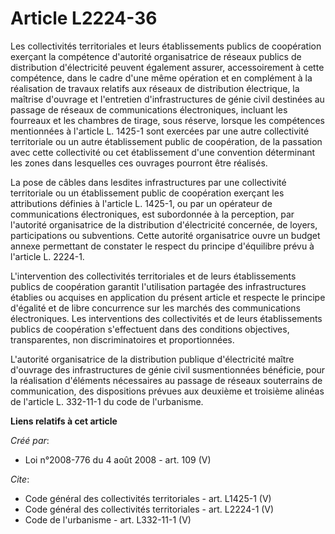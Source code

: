 # Article L2224-36

Les collectivités territoriales et leurs établissements publics de coopération exerçant la compétence d'autorité
organisatrice de réseaux publics de distribution d'électricité peuvent également assurer, accessoirement à cette compétence,
dans le cadre d'une même opération et en complément à la réalisation de travaux relatifs aux réseaux de distribution
électrique, la maîtrise d'ouvrage et l'entretien d'infrastructures de génie civil destinées au passage de réseaux de
communications électroniques, incluant les fourreaux et les chambres de tirage, sous réserve, lorsque les compétences
mentionnées à l'article L. 1425-1 sont exercées par une autre collectivité territoriale ou un autre établissement public de
coopération, de la passation avec cette collectivité ou cet établissement d'une convention déterminant les zones dans
lesquelles ces ouvrages pourront être réalisés. 

La pose de câbles dans lesdites infrastructures par une collectivité territoriale ou un établissement public de coopération
exerçant les attributions définies à l'article L. 1425-1, ou par un opérateur de communications électroniques, est
subordonnée à la perception, par l'autorité organisatrice de la distribution d'électricité concernée, de loyers,
participations ou subventions. Cette autorité organisatrice ouvre un budget annexe permettant de constater le respect du
principe d'équilibre prévu à l'article L. 2224-1.

L'intervention des collectivités territoriales et de leurs établissements publics de coopération garantit l'utilisation
partagée des infrastructures établies ou acquises en application du présent article et respecte le principe d'égalité et de
libre concurrence sur les marchés des communications électroniques. Les interventions des collectivités et de leurs
établissements publics de coopération s'effectuent dans des conditions objectives, transparentes, non discriminatoires et
proportionnées.

L'autorité organisatrice de la distribution publique d'électricité maître d'ouvrage des infrastructures de génie civil
susmentionnées bénéficie, pour la réalisation d'éléments nécessaires au passage de réseaux souterrains de communication, des
dispositions prévues aux deuxième et troisième alinéas de l'article L. 332-11-1 du code de l'urbanisme.

**Liens relatifs à cet article**

_Créé par_:

  - Loi n°2008-776 du 4 août 2008 - art. 109 (V)

_Cite_:

  - Code général des collectivités territoriales - art. L1425-1 (V)
  - Code général des collectivités territoriales - art. L2224-1 (V)
  - Code de l'urbanisme - art. L332-11-1 (V)
